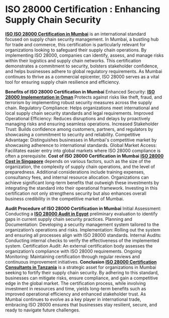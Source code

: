 
# **ISO 28000 Certification : Enhancing Supply Chain Security**

**[ISO ISO 28000 Certification in Mumbai](https://www.b2bcert.com/iso-28000-certification-in-mumbai/)** is an international standard focused on supply chain security management. In Mumbai, a bustling hub for trade and commerce, this certification is particularly relevant for organizations looking to safeguard their supply chain operations. By implementing ISO 28000, companies can identify, assess, and manage risks within their logistics and supply chain networks. This certification demonstrates a commitment to security, bolsters stakeholder confidence, and helps businesses adhere to global regulatory requirements. As Mumbai continues to thrive as a commercial epicenter, ISO 28000 serves as a vital tool for ensuring supply chain resilience and efficiency.

**Benefits of ISO 28000 Certification in Mumbai**
Enhanced Security: **[ISO 28000 Implementation in Oman](https://www.b2bcert.com/iso-28000-certification-in-oman/)** Protects against risks like theft, fraud, and terrorism by implementing robust security measures across the supply chain.
Regulatory Compliance: Helps organizations meet international and local supply chain security standards and legal requirements.
Improved Operational Efficiency: Reduces disruptions and delays by proactively managing risks and ensuring seamless operations.
Increased Stakeholder Trust: Builds confidence among customers, partners, and regulators by showcasing a commitment to security and reliability.
Competitive Advantage: Distinguishes businesses in Mumbai's competitive market by showcasing adherence to international standards.
Global Market Access: Facilitates easier entry into global markets where ISO 28000 compliance is often a prerequisite.
**Cost of ISO 28000 Certification in Mumbai**
**[ISO 28000 Cost in Singapore](https://www.b2bcert.com/iso-28000-certification-in-singapore/)**  depends on various factors, such as the size of the organization, the complexity of supply chain operations, and the level of preparedness. Additional considerations include training expenses, consultancy fees, and internal resource allocation. Organizations can achieve significant long-term benefits that outweigh these investments by integrating the standard into their operational framework. Investing in this certification not only strengthens security but also enhances overall business credibility in the competitive market of Mumbai.

**Audit Procedure of ISO 28000 Certification in Mumbai**
Initial Assessment: Conducting a **[ISO 28000 Audit in Egypt](https://www.b2bcert.com/iso-28000-certification-in-egypt/)**  preliminary evaluation to identify gaps in current supply chain security practices.
Planning and Documentation: Developing a security management system tailored to the organization’s operations and risks.
Implementation: Rolling out the system and ensuring all processes align with ISO 28000 standards.
Internal Audits: Conducting internal checks to verify the effectiveness of the implemented system.
Certification Audit: An external certification body assesses the organization’s compliance with ISO 28000 requirements.
Ongoing Monitoring: Maintaining certification through regular reviews and continuous improvement initiatives.
**Conclusion**
**[ISO 28000 Certification Consultants in Tanzania](https://www.b2bcert.com/iso-28000-certification-in-tanzania/)**  is a strategic asset for organizations in Mumbai seeking to fortify their supply chain security. By adhering to this standard, businesses can mitigate risks, ensure compliance, and gain a competitive edge in the global market. The certification process, while involving investment in resources and time, yields long-term benefits such as improved operational efficiency and enhanced stakeholder trust. As Mumbai continues to evolve as a key player in international trade, embracing ISO 28000 ensures that businesses stay resilient, secure, and ready to navigate future challenges.